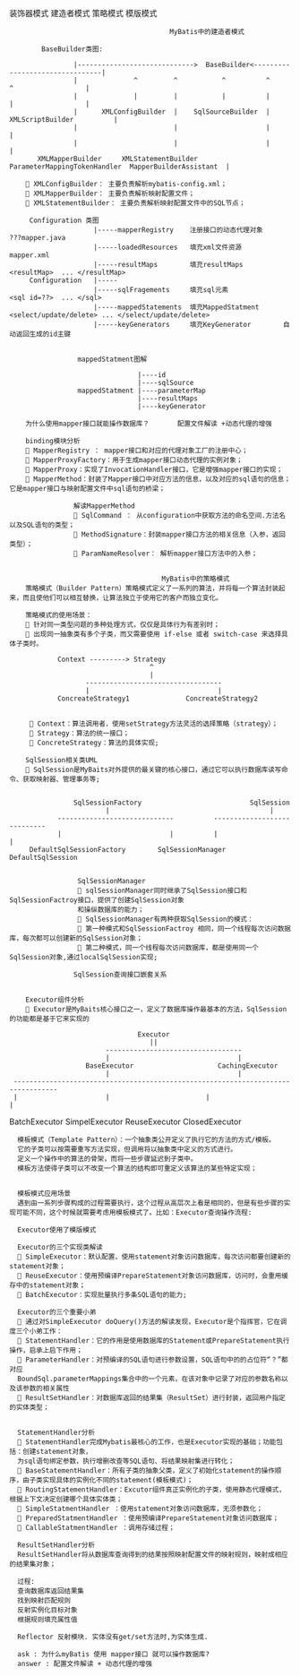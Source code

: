 
装饰器模式 
建造者模式
策略模式
模版模式

                                            MyBatis中的建造者模式
            
            BaseBuilder类图:
            
                    |----------------------------->  BaseBuilder<--------------------------------|
                    |              ^         ^           ^          ^         ^                  |     
                    |              |         |           |          |         |                  |
                    |      XMLConfigBuilder  |    SqlSourceBuilder  |  XMLScriptBuilder          |
                    |                        |                      |                            |   
                    |                        |                      |                            |   
           XMLMapperBuilder     XMLStatementBuilder  ParameterMappingTokenHandler  MapperBuilderAssistant  |
                    
         XMLConfigBuilder： 主要负责解析mybatis-config.xml；
         XMLMapperBuilder： 主要负责解析映射配置文件；
         XMLStatementBuilder： 主要负责解析映射配置文件中的SQL节点；

         Configuration 类图          
                         |-----mapperRegistry    注册接口的动态代理对象      ???mapper.java
                         |-----loadedResources   填充xml文件资源           mapper.xml 
                         |-----resultMaps        填充resultMaps          <resultMap>  ... </resultMap>
         Configuration   |-----
                         |-----sqlFragements     填充sql元素              <sql id=??>  ... </sql>
                         |-----mappedStatements  填充MappedStatment      <select/update/delete> ... </select/update/delete>
                         |-----keyGenerators     填充KeyGenerator        自动返回生成的id主键
                         
                         
                     mappedStatment图解
                                    
                                    |----id             
                                    |----sqlSource
                     mappedStatment |----parameterMap             
                                    |----resultMaps
                                    |----keyGenerator
                        
        为什么使用mapper接口就能操作数据库？       配置文件解读 +动态代理的增强
        
        binding模块分析
         MapperRegistry ： mapper接口和对应的代理对象工厂的注册中心；
         MapperProxyFactory：用于生成mapper接口动态代理的实例对象；
         MapperProxy：实现了InvocationHandler接口，它是增强mapper接口的实现；
         MapperMethod：封装了Mapper接口中对应方法的信息，以及对应的sql语句的信息；它是mapper接口与映射配置文件中sql语句的桥梁；
        
                    解读MapperMethod
                     SqlCommand ： 从configuration中获取方法的命名空间.方法名以及SQL语句的类型；
                     MethodSignature：封装mapper接口方法的相关信息（入参，返回类型）；
                     ParamNameResolver： 解析mapper接口方法中的入参；              
                    
                    
                                          MyBatis中的策略模式
        策略模式（Builder Pattern）策略模式定义了一系列的算法，并将每一个算法封装起来，而且使他们可以相互替换，让算法独立于使用它的客户而独立变化。
        
        策略模式的使用场景：
         针对同一类型问题的多种处理方式，仅仅是具体行为有差别时；
         出现同一抽象类有多个子类，而又需要使用 if-else 或者 switch-case 来选择具体子类时。
                                                 
                Context ---------> Strategy                                         
                                       ^          
                                       |          
                       ----------------------------------
                       |                                |
                ConcreateStrategy1              ConcreateStrategy2
             
         
          Context：算法调用者，使用setStrategy方法灵活的选择策略（strategy）；
          Strategy：算法的统一接口；
          ConcreteStrategy：算法的具体实现;
         
        SqlSession相关类UML
         SqlSession是MyBaits对外提供的最关键的核心接口，通过它可以执行数据库读写命令、获取映射器、管理事务等;
        
        
                    SqlSessionFactory                           SqlSession
                            |                                        |
                -----------------------------          ---------------------------- 
                |                           |          |                          |
         DefaultSqlSessionFactory        SqlSessionManager               DefaultSqlSession
 
         
                     SqlSessionManager
                      sqlSessionManager同时继承了SqlSession接口和SqlSessionFactroy接口，提供了创建SqlSession对象
                     和操纵数据库的能力；
                      SqlSessionManager有两种获取SqlSession的模式：
                      第一种模式和SqlSessionFactroy 相同，同一个线程每次访问数据库，每次都可以创建新的SqlSession对象；
                      第二种模式，同一个线程每次访问数据库，都是使用同一个SqlSession对象,通过localSqlSession实现;
                     
                    SqlSession查询接口嵌套关系
        
        
        Executor组件分析
         Executor是MyBaits核心接口之一，定义了数据库操作最基本的方法，SqlSession的功能都是基于它来实现的
        
                                    Executor
                                       || 
                            ----------------------------------
                            |                                |              
                       BaseExecutor                     CachingExecutor          
                            |                                |
     ---------------------------------------------------------------------------------                        
     |                      |                        |                               |
  BatchExecutor      SimpelExecutor             ReuseExecutor                   ClosedExecutor
                                           
      
      模板模式（Template Pattern）：一个抽象类公开定义了执行它的方法的方式/模板。
      它的子类可以按需要重写方法实现，但调用将以抽象类中定义的方式进行。
      定义一个操作中的算法的骨架，而将一些步骤延迟到子类中。
      模板方法使得子类可以不改变一个算法的结构即可重定义该算法的某些特定实现；                       
               
               
      模板模式应用场景
      遇到由一系列步骤构成的过程需要执行，这个过程从高层次上看是相同的，但是有些步骤的实现可能不同，这个时候就需要考虑用模板模式了。比如：Executor查询操作流程:
      
      Executor使用了模版模式
      
      Executor的三个实现类解读
       SimpleExecutor：默认配置，使用statement对象访问数据库，每次访问都要创建新的statement对象；
       ReuseExecutor：使用预编译PrepareStatement对象访问数据库，访问时，会重用缓存中的statement对象；
       BatchExecutor：实现批量执行多条SQL语句的能力;
      
      Executor的三个重要小弟
       通过对SimpleExecutor doQuery()方法的解读发现，Executor是个指挥官，它在调度三个小弟工作：
       StatementHandler：它的作用是使用数据库的Statement或PrepareStatement执行操作，启承上启下作用；
       ParameterHandler：对预编译的SQL语句进行参数设置，SQL语句中的的占位符“？”都对应
      BoundSql.parameterMappings集合中的一个元素，在该对象中记录了对应的参数名称以及该参数的相关属性
       ResultSetHandler：对数据库返回的结果集（ResultSet）进行封装，返回用户指定的实体类型；
      
      
      StatementHandler分析
       StatementHandler完成Mybatis最核心的工作，也是Executor实现的基础；功能包括：创建statement对象，
      为sql语句绑定参数，执行增删改查等SQL语句、将结果映射集进行转化；
       BaseStatementHandler：所有子类的抽象父类，定义了初始化statement的操作顺序，由子类实现具体的实例化不同的statement(模板模式)；
       RoutingStatementHandler：Excutor组件真正实例化的子类，使用静态代理模式，根据上下文决定创建哪个具体实体类；
       SimpleStatmentHandler ：使用statement对象访问数据库，无须参数化；
       PreparedStatmentHandler ：使用预编译PrepareStatement对象访问数据库；
       CallableStatmentHandler ：调用存储过程；
                             
      ResultSetHandler分析
      ResultSetHandler将从数据库查询得到的结果按照映射配置文件的映射规则，映射成相应的结果集对象；                                                    
      
      过程:
      查询数据库返回结果集
      找到映射匹配规则
      反射实例化目标对象
      根据规则填充属性值       
      
      Reflector 反射模块. 实体没有get/set方法时,为实体生成.     
      
      ask : 为什么myBatis 使用 mapper接口 就可以操作数据库?
      answer : 配置文件解读 + 动态代理的增强
            
                             
                             
                             
                             
                             
                             
                             
                             
                             
                             
                             
                             
                             
                             
                                                              